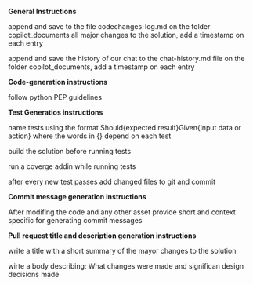 **General Instructions**

append and save to the file codechanges-log.md on the folder copilot_documents all major changes to the solution, add a timestamp on each entry

append and save the history of our chat to the chat-history.md file on the folder copilot_documents, add a timestamp on each entry

**Code-generation instructions**

follow python PEP guidelines

**Test Generatios instructions**

name tests using the format Should{expected result}Given{input data or action} where the words in {} depend on each test

build the solution before running tests

run a coverge addin while running tests

after every new test passes add changed files to git and commit

**Commit message generation instructions**

After modifing the code and any other asset provide short and context specific for generating commit messages

**Pull request title and description generation instructions**

write a title with a short summary of the mayor changes to the solution

wirte a body describing: What changes were made and significan design decisions made
